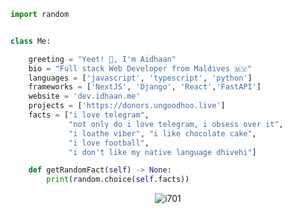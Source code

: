 ```python
import random


class Me:

    greeting = "Yeet! 👋, I'm Aidhaan"
    bio = "Full stack Web Developer from Maldives 🇲🇻"
    languages = ['javascript', 'typescript', 'python']
    frameworks = ['NextJS', 'Django', 'React','FastAPI']
    website = 'dev.idhaan.me'
    projects = ['https://donors.ungoodhoo.live']
    facts = ["i love telegram",
             "not only do i love telegram, i obsess over it",
             "i loathe viber", "i like chocolate cake",
             "i love football",
             "i don't like my native language dhivehi"]

    def getRandomFact(self) -> None:
        print(random.choice(self.facts))
```

<p align='center'><img align="center" src="https://github-readme-streak-stats.herokuapp.com/?user=i701&" alt="i701" /></p>
